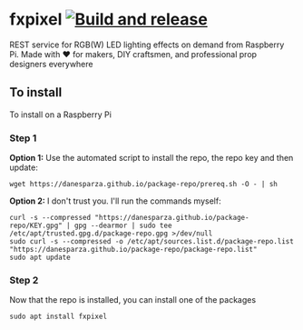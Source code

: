 # fxpixel [![Build and release](https://github.com/danesparza/fxpixel/actions/workflows/release.yaml/badge.svg)](https://github.com/danesparza/fxpixel/actions/workflows/release.yaml)
REST service for RGB(W) LED lighting effects on demand from Raspberry Pi. Made with ❤️ for makers, DIY craftsmen, and professional prop designers everywhere

## To install
To install on a Raspberry Pi

### Step 1
**Option 1:** Use the automated script to install the repo, the repo key and then update:
```
wget https://danesparza.github.io/package-repo/prereq.sh -O - | sh
```

**Option 2:** I don't trust you.  I'll run the commands myself:
```
curl -s --compressed "https://danesparza.github.io/package-repo/KEY.gpg" | gpg --dearmor | sudo tee /etc/apt/trusted.gpg.d/package-repo.gpg >/dev/null
sudo curl -s --compressed -o /etc/apt/sources.list.d/package-repo.list "https://danesparza.github.io/package-repo/package-repo.list"
sudo apt update
```

### Step 2
Now that the repo is installed, you can install one of the packages
```
sudo apt install fxpixel
```
